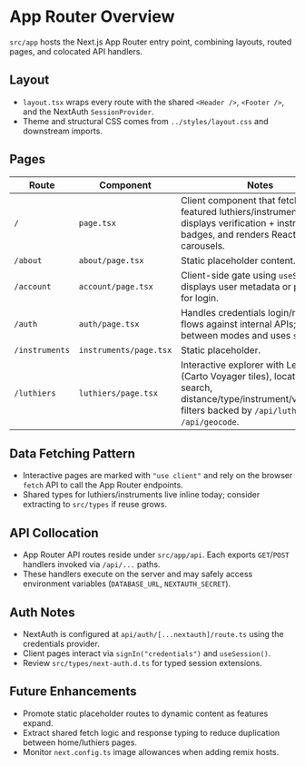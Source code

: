# App Router Overview

`src/app` hosts the Next.js App Router entry point, combining layouts, routed pages, and colocated API handlers.

## Layout
- `layout.tsx` wraps every route with the shared `<Header />`, `<Footer />`, and the NextAuth `SessionProvider`.
- Theme and structural CSS comes from `../styles/layout.css` and downstream imports.

## Pages
| Route | Component | Notes |
| --- | --- | --- |
| `/` | `page.tsx` | Client component that fetches featured luthiers/instruments, displays verification + instrument badges, and renders React Slick carousels. |
| `/about` | `about/page.tsx` | Static placeholder content. |
| `/account` | `account/page.tsx` | Client-side gate using `useSession`; displays user metadata or prompts for login. |
| `/auth` | `auth/page.tsx` | Handles credentials login/register flows against internal APIs; toggles between modes and uses `signIn`. |
| `/instruments` | `instruments/page.tsx` | Static placeholder. |
| `/luthiers` | `luthiers/page.tsx` | Interactive explorer with Leaflet map (Carto Voyager tiles), location search, distance/type/instrument/verification filters backed by `/api/luthiers` + `/api/geocode`. |

## Data Fetching Pattern
- Interactive pages are marked with `"use client"` and rely on the browser `fetch` API to call the App Router endpoints.
- Shared types for luthiers/instruments live inline today; consider extracting to `src/types` if reuse grows.

## API Collocation
- App Router API routes reside under `src/app/api`. Each exports `GET`/`POST` handlers invoked via `/api/...` paths.
- These handlers execute on the server and may safely access environment variables (`DATABASE_URL`, `NEXTAUTH_SECRET`).

## Auth Notes
- NextAuth is configured at `api/auth/[...nextauth]/route.ts` using the credentials provider.
- Client pages interact via `signIn("credentials")` and `useSession()`.
- Review `src/types/next-auth.d.ts` for typed session extensions.

## Future Enhancements
- Promote static placeholder routes to dynamic content as features expand.
- Extract shared fetch logic and response typing to reduce duplication between home/luthiers pages.
- Monitor `next.config.ts` image allowances when adding remix hosts.
